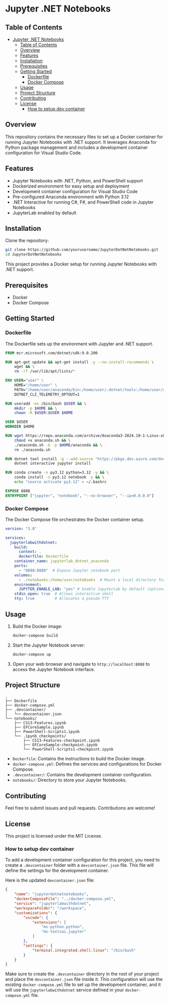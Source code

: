 # Jupyter .NET Notebooks
## Table of Contents

- [Jupyter .NET Notebooks](#jupyter-net-notebooks)
  - [Table of Contents](#table-of-contents)
  - [Overview](#overview)
  - [Features](#features)
  - [Installation](#installation)
  - [Prerequisites](#prerequisites)
  - [Getting Started](#getting-started)
    - [Dockerfile](#dockerfile)
    - [Docker Compose](#docker-compose)
  - [Usage](#usage)
  - [Project Structure](#project-structure)
  - [Contributing](#contributing)
  - [License](#license)
    - [How to setup dev container](#how-to-setup-dev-container)

## Overview

This repository contains the necessary files to set up a Docker container for running Jupyter Notebooks with .NET support. It leverages Anaconda for Python package management and includes a development container configuration for Visual Studio Code.

## Features

- Jupyter Notebooks with .NET, Python, and PowerShell support
- Dockerized environment for easy setup and deployment
- Development container configuration for Visual Studio Code
- Pre-configured Anaconda environment with Python 3.12
- .NET Interactive for running C#, F#, and PowerShell code in Jupyter Notebooks
- JupyterLab enabled by default

## Installation

Clone the repository:

```sh
git clone https://github.com/yourusername/JupyterDotNetNotebooks.git
cd JupyterDotNetNotebooks
```
This project provides a Docker setup for running Jupyter Notebooks with .NET support.

## Prerequisites

- Docker
- Docker Compose

## Getting Started

### Dockerfile

The Dockerfile sets up the environment with Jupyter and .NET support.

```dockerfile
FROM mcr.microsoft.com/dotnet/sdk:9.0.200

RUN apt-get update && apt-get install -y --no-install-recommends \
    wget && \
    rm -rf /var/lib/apt/lists/*

ENV USER="user" \
    HOME="/home/user" \
    PATH="/home/user/anaconda/bin:/home/user/.dotnet/tools:/home/user/anaconda/envs/py3.12/bin:${PATH}" \
    DOTNET_CLI_TELEMETRY_OPTOUT=1

RUN useradd -ms /bin/bash $USER && \
    mkdir -p $HOME && \
    chown -R $USER:$USER $HOME

USER $USER
WORKDIR $HOME

RUN wget https://repo.anaconda.com/archive/Anaconda3-2024.10-1-Linux-x86_64.sh -O anaconda.sh && \
    chmod +x anaconda.sh && \
    ./anaconda.sh -b -p $HOME/anaconda && \
    rm ./anaconda.sh

RUN dotnet tool install -g --add-source "https://pkgs.dev.azure.com/dnceng/public/_packaging/dotnet-tools/nuget/v3/index.json" Microsoft.dotnet-interactive && \
    dotnet interactive jupyter install

RUN conda create -n py3.12 python=3.12 -y && \
    conda install -n py3.12 notebook -y && \
    echo "source activate py3.12" > ~/.bashrc

EXPOSE 8888
ENTRYPOINT ["jupyter", "notebook", "--no-browser", "--ip=0.0.0.0"]
```

### Docker Compose

The Docker Compose file orchestrates the Docker container setup.

```yaml
version: "3.8"

services:
  jupyterlabwithdotnet:
    build:
      context: .
      dockerfile: Dockerfile
    container_name: jupyterlab_dotnet_anaconda
    ports:
      - "8888:8888"  # Expose Jupyter notebook port
    volumes:
      - ./notebooks:/home/user/notebooks  # Mount a local directory for notebooks
    environment:
      JUPYTER_ENABLE_LAB: "yes" # Enable JupyterLab by default (optional)
    stdin_open: true  # Allows interactive shell
    tty: true         # Allocates a pseudo-TTY
```

## Usage

1. Build the Docker image:

    ```sh
    docker-compose build
    ```

2. Start the Jupyter Notebook server:

    ```sh
    docker-compose up
    ```

3. Open your web browser and navigate to `http://localhost:8888` to access the Jupyter Notebook interface.

## Project Structure

```
.
├── Dockerfile
├── docker-compose.yml
├── .devcontainer/
│   └── devcontainer.json
└── notebooks/
    ├── CS13-Features.ipynb
    ├── EFCoreSample.ipynb
    ├── PowerShell-Scripts1.ipynb
    └── .ipynb_checkpoints/
        ├── CS13-Features-checkpoint.ipynb
        ├── EFCoreSample-checkpoint.ipynb
        └── PowerShell-Scripts1-checkpoint.ipynb
```

- `Dockerfile`: Contains the instructions to build the Docker image.
- `docker-compose.yml`: Defines the services and configurations for Docker Compose.
- `.devcontainer/`: Contains the development container configuration.
- `notebooks/`: Directory to store your Jupyter Notebooks.

## Contributing

Feel free to submit issues and pull requests. Contributions are welcome!

## License

This project is licensed under the MIT License.

### How to setup dev container

To add a development container configuration for this project, you need to create a `.devcontainer` folder with a `devcontainer.json` file. This file will define the settings for the development container.

Here is the updated `devcontainer.json` file:

```json
{
    "name": "jupyterdotnetnotebooks",
    "dockerComposeFile": "../docker-compose.yml",
    "service": "jupyterlabwithdotnet",
    "workspaceFolder": "/workspace",
    "customizations": {
        "vscode": {
            "extensions": [
                "ms-python.python",
                "ms-toolsai.jupyter"
            ]
        },
        "settings": {
            "terminal.integrated.shell.linux": "/bin/bash"
        }
    }
}
```

Make sure to create the `.devcontainer` directory in the root of your project and place the `devcontainer.json` file inside it. This configuration will use the existing `docker-compose.yml` file to set up the development container, and it will use the `jupyterlabwithdotnet` service defined in your `docker-compose.yml` file.